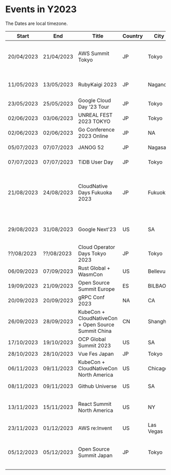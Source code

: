 # Events in Y2023
The Dates are local timezone.

| Start | End | Title | Country | City | Location | Price | URL |
| --- | --- | --- | --- | --- | --- | --- | --- |
| 20/04/2023 | 21/04/2023 | AWS Summit Tokyo | JP | Tokyo | 幕張メッセ + オンデマンド配信 | Free | https://aws.amazon.com/jp/summits/tokyo/ |
| 11/05/2023 | 13/05/2023 | RubyKaigi 2023 | JP | Nagano | 松本市民芸術館 + Online | 20,000円 | https://rubykaigi.org/2023/ |
| 23/05/2023 | 25/05/2023 | Google Cloud Day ’23 Tour | JP | Tokyo | Online | Free | https://aws.amazon.com/jp/summits/tokyo/ |
| 02/06/2023 | 03/06/2023 | UNREAL FEST 2023 TOKYO | JP | Tokyo | 秋葉原 | Free | https://unrealengine.jp/unrealfest/2023/ |
| 02/06/2023 | 02/06/2023 | Go Conference 2023 Online | JP | NA | Online | Free | https://gocon.jp/2023/ |
| 05/07/2023 | 07/07/2023 | JANOG 52 | JP | Nagasaki | Onsite + Online | Free | https://www.janog.gr.jp/meeting/janog52/ |
| 07/07/2023 | 07/07/2023 | TiDB User Day | JP | Tokyo | Onsite + Online | Free | https://unrealengine.jp/unrealfest/2023/ |
| 21/08/2023 | 24/08/2023 | CloudNative Days Fukuoka 2023 | JP | Fukuoka| 博多国際展示場カンファレンスセンター+ Online |  | https://event.cloudnativedays.jp/cndf2023 |
| 29/08/2023 | 31/08/2023 | Google Next'23 | US | SA | Onsite + Online | Full Price: $1,599 <BR> Digital Only: Coming Soon | https://cloud.withgoogle.com/next |
| ??/08/2023 | ??/08/2023 | Cloud Operator Days Tokyo 2023 | JP | Tokyo | Online & TBA |  | https://cloudopsdays.com/ |
| 06/09/2023 | 07/09/2023 | Rust Global + WasmCon | US | Bellevue | Onsite + Online | $199(Hobbyist) | https://events.linuxfoundation.org/rust-global/ |
| 19/09/2023 | 21/09/2023 | Open Source Summit Europe | ES | BILBAO | Onsite + Online | $275(Hobbyist) | https://events.linuxfoundation.org/open-source-summit-europe/ |
| 20/09/2023 | 20/09/2023 | gRPC Conf 2023 | NA | CA | Onsite | $50(Early Bird), $99(Standard) | https://events.linuxfoundation.org/grpc-conf/ |
| 26/09/2023 | 28/09/2023 | KubeCon + CloudNativeCon + Open Source Summit China | CN | Shanghai | Online & TBA | Early Bird: $54 (Individual)  | https://www.lfasiallc.com/kubecon-cloudnativecon-open-source-summit-china/ |
| 17/10/2023 | 19/10/2023 | OCP Global Summit 2023 | US | SA | Onsite | Early Bird: $700 | https://www.opencompute.org/summit/global-summit |
| 28/10/2023 | 28/10/2023 | Vue Fes Japan | JP | Tokyo |  |  | https://vuefes.jp/2023/ |
| 06/11/2023 | 09/11/2023 | KubeCon + CloudNativeCon North America | US | Chicago | Onsite + Online | Early Bird: $598(Individual) <BR> Virtula: $15 | https://events.linuxfoundation.org/kubecon-cloudnativecon-north-america/ |
| 08/11/2023 | 09/11/2023 | Github Universe | US | SA | Onsite + Online | | https://githubuniverse.com/ |
| 13/11/2023 | 15/11/2023 | React Summit North America | US | NY | Onsite + Online | Remote Full Ticket with multipass €17/month | https://githubuniverse.com/ |
| 23/11/2023 | 01/12/2023 | AWS re:Invent | US | Las Vegas | Onsite | $2,099 | https://reinvent.awsevents.com/ |
| 05/12/2023 | 05/12/2023 | Open Source Summit Japan | JP | Tokyo | Onsite + Online | Early Bird: $375(In-Person) <BR> $125(Hobbyist) <BR> Virtula: $25 | https://events.linuxfoundation.org/kubecon-cloudnativecon-north-america/ |
